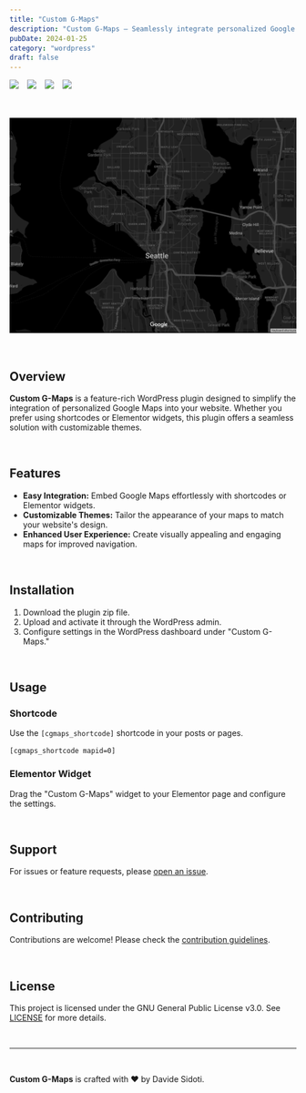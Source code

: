 ```yaml
---
title: "Custom G-Maps"
description: "Custom G-Maps — Seamlessly integrate personalized Google Maps into your WordPress site using shortcodes or Elementor widgets. Tailor maps with customizable themes for a visually enhanced and engaging user experience."
pubDate: 2024-01-25
category: "wordpress"
draft: false
---
```


<div style="display: flex;">
<a href="https://github.com/davidesidoti/custom-gmaps"><img src="https://img.shields.io/badge/GitHub-100000?style=for-the-badge&logo=github&logoColor=white" /></a>

<img src="https://img.shields.io/badge/PHP-777BB4?style=for-the-badge&logo=php&logoColor=white"  style="padding-left: 15px"/>

<img src="https://img.shields.io/badge/Wordpress-21759B?style=for-the-badge&logo=wordpress&logoColor=white"  style="padding-left: 15px"/>

<img src="https://img.shields.io/badge/Elementor-92003B?style=for-the-badge&logo=elementor&logoColor=white"  style="padding-left: 15px"/>
</div>

<br />
<br />

![Custom G-Maps Logo](https://raw.githubusercontent.com/davidesidoti/custom-gmaps/0669649e8f5a14fe0be196705af8bd80e57b45b8/custom-gmaps/assets/images/dark.png)

<br />

## Overview

**Custom G-Maps** is a feature-rich WordPress plugin designed to simplify the integration of personalized Google Maps into your website. Whether you prefer using shortcodes or Elementor widgets, this plugin offers a seamless solution with customizable themes.

<br />

## Features

- **Easy Integration:** Embed Google Maps effortlessly with shortcodes or Elementor widgets.
- **Customizable Themes:** Tailor the appearance of your maps to match your website's design.
- **Enhanced User Experience:** Create visually appealing and engaging maps for improved navigation.

<br />

## Installation

1. Download the plugin zip file.
2. Upload and activate it through the WordPress admin.
3. Configure settings in the WordPress dashboard under "Custom G-Maps."

<br />

## Usage

### Shortcode

Use the `[cgmaps_shortcode]` shortcode in your posts or pages.

```shortcode
[cgmaps_shortcode mapid=0]
```

### Elementor Widget

Drag the "Custom G-Maps" widget to your Elementor page and configure the settings.

<br />

## Support

For issues or feature requests, please [open an issue](https://github.com/davidesidoti/custom-gmaps/issues).

<br />

## Contributing

Contributions are welcome! Please check the [contribution guidelines](https://github.com/davidesidoti/custom-gmaps/blob/main/CONTRIBUTING.md).

<br />

## License

This project is licensed under the GNU General Public License v3.0. See [LICENSE](https://github.com/davidesidoti/custom-gmaps/blob/main/LICENSE) for more details.

<br />

---

<br />

**Custom G-Maps** is crafted with ❤️ by Davide Sidoti.


<br />
<br />
